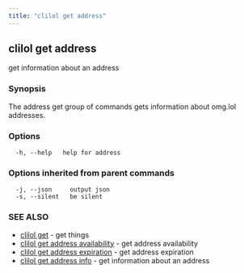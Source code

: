 ```yaml
---
title: "clilol get address"
---
```

## clilol get address

get information about an address

### Synopsis

The address get group of commands gets information about omg.lol addresses.

### Options

```
  -h, --help   help for address
```

### Options inherited from parent commands

```
  -j, --json     output json
  -s, --silent   be silent
```

### SEE ALSO

* [clilol get](clilol_get.md)	 - get things
* [clilol get address availability](clilol_get_address_availability.md)	 - get address availability
* [clilol get address expiration](clilol_get_address_expiration.md)	 - get address expiration
* [clilol get address info](clilol_get_address_info.md)	 - get information about an address

